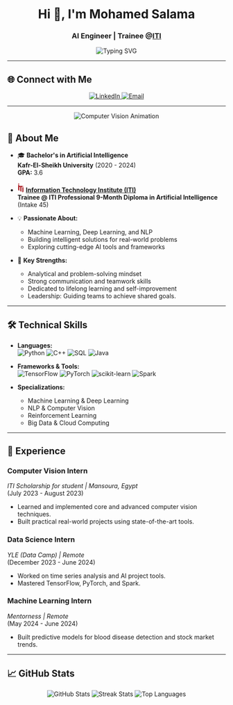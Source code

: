 <h1 align="center">Hi 👋, I'm Mohamed Salama</h1>
<h3 align="center">AI Engineer | Trainee @<a href="https://iti.gov.eg/home" target="_blank">ITI</a></h3>


<p align="center">
  <img src="https://readme-typing-svg.demolab.com?font=Fira+Code&size=22&pause=1000&color=F75C7E&width=435&lines=AI+%7C+Machine+Learning;NLP+%7C+Deep+Learning+%7C+Big+Data;Computer+Vision+%7C+Transformers+%7C;Problem+Solver+%7C+SQL" alt="Typing SVG" />
</p>

---

## 🌐 Connect with Me

<p align="center">
  <a href="https://www.linkedin.com/in/mohamed-salama-a9947b206/?utm_source=share&utm_campaign=share_via&utm_content=profile&utm_medium=android_app" target="_blank">
    <img src="https://img.shields.io/badge/LinkedIn-0077B5?style=for-the-badge&logo=linkedin&logoColor=white" alt="LinkedIn" />
  </a>
  <a href="mailto:mohamedsalama152019@gmail.com" target="_blank">
    <img src="https://img.shields.io/badge/Email-D14836?style=for-the-badge&logo=gmail&logoColor=white" alt="Email" />
  </a>
  
</p>

---

<p align="center">
  <img src="https://media.giphy.com/media/qgQUggAC3Pfv687qPC/giphy.gif" alt="Computer Vision Animation" width="600" />
</p>

## 🌟 About Me

- 🎓 **Bachelor's in Artificial Intelligence**  
  **Kafr-El-Sheikh University** (2020 - 2024)  
  **GPA:** 3.6  

- <img src="https://github.com/mohamedsalama677/mohamedsalama677/blob/main/iti-logo.png" alt="ITI Logo" width="15" />  **[Information Technology Institute (ITI)](https://iti.gov.eg/home)**   
  **Trainee @ ITI Professional 9-Month Diploma in Artificial Intelligence** (Intake 45)
    
  

- 💡 **Passionate About:**  
  - Machine Learning, Deep Learning, and NLP  
  - Building intelligent solutions for real-world problems  
  - Exploring cutting-edge AI tools and frameworks  

- 🌟 **Key Strengths:**  
  - Analytical and problem-solving mindset  
  - Strong communication and teamwork skills  
  - Dedicated to lifelong learning and self-improvement
  - Leadership: Guiding teams to achieve shared goals.  

---

## 🛠️ Technical Skills

- **Languages:**  
  ![Python](https://img.shields.io/badge/Python-3776AB?style=for-the-badge&logo=python&logoColor=white)
  ![C++](https://img.shields.io/badge/C%2B%2B-00599C?style=for-the-badge&logo=c%2B%2B&logoColor=white)
  ![SQL](https://img.shields.io/badge/SQL-003B57?style=for-the-badge&logo=postgresql&logoColor=white)
  ![Java](https://img.shields.io/badge/Java-ED8B00?style=for-the-badge&logo=java&logoColor=white)

- **Frameworks & Tools:**  
  ![TensorFlow](https://img.shields.io/badge/TensorFlow-FF6F00?style=for-the-badge&logo=tensorflow&logoColor=white)
  ![PyTorch](https://img.shields.io/badge/PyTorch-EE4C2C?style=for-the-badge&logo=pytorch&logoColor=white)
  ![scikit-learn](https://img.shields.io/badge/scikit--learn-F7931E?style=for-the-badge&logo=scikit-learn&logoColor=white)
  ![Spark](https://img.shields.io/badge/Apache%20Spark-E25A1C?style=for-the-badge&logo=apachespark&logoColor=white)

- **Specializations:**  
  - Machine Learning & Deep Learning  
  - NLP & Computer Vision  
  - Reinforcement Learning  
  - Big Data & Cloud Computing  

---

## 💼 Experience

### **Computer Vision Intern**  
*ITI Scholarship for student | Mansoura, Egypt*  
(July 2023 - August 2023)  
- Learned and implemented core and advanced computer vision techniques.  
- Built practical real-world projects using state-of-the-art tools.  

### **Data Science Intern**  
*YLE (Data Camp) | Remote*  
(December 2023 - June 2024)  
- Worked on time series analysis and AI project tools.  
- Mastered TensorFlow, PyTorch, and Spark.  

### **Machine Learning Intern**  
*Mentorness | Remote*  
(May 2024 - June 2024)  
- Built predictive models for blood disease detection and stock market trends.  

---

## 📈 GitHub Stats

<div align="center">
  <img src="https://github-readme-stats.vercel.app/api?username=mohamedsalama677&show_icons=true&theme=radical" alt="GitHub Stats" height="180em" />
  <img src="https://github-readme-streak-stats.herokuapp.com/?user=mohamedsalama677&theme=radical" alt="Streak Stats" height="180em" />
  <img src="https://github-readme-stats.vercel.app/api/top-langs/?username=mohamedsalama677&layout=compact&theme=radical" alt="Top Languages" height="180em" />
</div>




